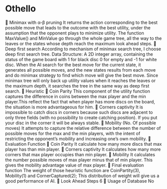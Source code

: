 # Othello
 Minimax with α-β pruning
It returns the action corresponding to the best possible move that leads to the outcome with the
best utility, under the assumption that the opponent plays to minimize utility. The function
MaxValue() and MinValue go through the whole game tree, all the way to the leaves or the states
whose depth reach the maximum look ahead steps.
 Deep first search
According to mechanism of minimax search tree, I choose deep first search tree.
Data Structure: A 2D integer array, containing the status of the game board with 1 for black disc
0 for empty and -1 for white disc.
When the AI search for the best move for the current state, it generates all possible moves, and
the new states results from each move and do minimax strategy to find which move will give the best
move. Since minimax tree will only back up utility values when it reaches the leaves or the maximum
depth, it searches the tree in the same way as deep first search.
 Heuristic
 Coin Parity
This component of the utility function captures the difference in coins between the max
player and the min player.This reflect the fact that when player has more discs on the
board, the situation is more advantageous for him.
 Corners captivity
It is impossible to catch discs in corners because such discs are adjacent to only three fields
(with no possibility to create catching position). If you put your disc in the corner it will be
always stable.
 Mobility (No. Of possible moves)
It attempts to capture the relative difference between the number of possible moves for
the max and the min players, with the intent of restricting the opponent’s mobility and
increasing one’s own mobility.
 Evaluation Function
 Coin Parity
It calculate how many more discs that max player has than min player.
 Corners captivity
It calculates how many more corners that max player occupies than min player.
 Mobility
It calculates the number possible moves of max player minus that of min player. This gives the
mobility advantage value of max player.
 Final evaluation function
The weight of those heuristic function are CoinPartity(3), Mobility(1) and CornerCaptured(2);
This distribution of weight will give us a good performance of AI.
 Look Ahead Steps
6
 Usage of Database
No
